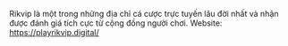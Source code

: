 
Rikvip là một trong những địa chỉ cá cược trực tuyến lâu đời nhất và nhận được đánh giá tích cực từ cộng đồng người chơi.
Website: https://playrikvip.digital/
 
